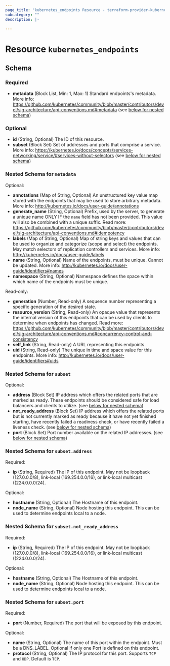 ```yaml
---
page_title: "kubernetes_endpoints Resource - terraform-provider-kubernetes"
subcategory: ""
description: |-
  
---
```


# Resource `kubernetes_endpoints`





## Schema

### Required

- **metadata** (Block List, Min: 1, Max: 1) Standard endpoints's metadata. More info: https://github.com/kubernetes/community/blob/master/contributors/devel/sig-architecture/api-conventions.md#metadata (see [below for nested schema](#nestedblock--metadata))

### Optional

- **id** (String, Optional) The ID of this resource.
- **subset** (Block Set) Set of addresses and ports that comprise a service. More info: https://kubernetes.io/docs/concepts/services-networking/service/#services-without-selectors (see [below for nested schema](#nestedblock--subset))

<a id="nestedblock--metadata"></a>
### Nested Schema for `metadata`

Optional:

- **annotations** (Map of String, Optional) An unstructured key value map stored with the endpoints that may be used to store arbitrary metadata. More info: http://kubernetes.io/docs/user-guide/annotations
- **generate_name** (String, Optional) Prefix, used by the server, to generate a unique name ONLY IF the `name` field has not been provided. This value will also be combined with a unique suffix. Read more: https://github.com/kubernetes/community/blob/master/contributors/devel/sig-architecture/api-conventions.md#idempotency
- **labels** (Map of String, Optional) Map of string keys and values that can be used to organize and categorize (scope and select) the endpoints. May match selectors of replication controllers and services. More info: http://kubernetes.io/docs/user-guide/labels
- **name** (String, Optional) Name of the endpoints, must be unique. Cannot be updated. More info: http://kubernetes.io/docs/user-guide/identifiers#names
- **namespace** (String, Optional) Namespace defines the space within which name of the endpoints must be unique.

Read-only:

- **generation** (Number, Read-only) A sequence number representing a specific generation of the desired state.
- **resource_version** (String, Read-only) An opaque value that represents the internal version of this endpoints that can be used by clients to determine when endpoints has changed. Read more: https://github.com/kubernetes/community/blob/master/contributors/devel/sig-architecture/api-conventions.md#concurrency-control-and-consistency
- **self_link** (String, Read-only) A URL representing this endpoints.
- **uid** (String, Read-only) The unique in time and space value for this endpoints. More info: http://kubernetes.io/docs/user-guide/identifiers#uids


<a id="nestedblock--subset"></a>
### Nested Schema for `subset`

Optional:

- **address** (Block Set) IP address which offers the related ports that are marked as ready. These endpoints should be considered safe for load balancers and clients to utilize. (see [below for nested schema](#nestedblock--subset--address))
- **not_ready_address** (Block Set) IP address which offers the related ports but is not currently marked as ready because it have not yet finished starting, have recently failed a readiness check, or have recently failed a liveness check. (see [below for nested schema](#nestedblock--subset--not_ready_address))
- **port** (Block Set) Port number available on the related IP addresses. (see [below for nested schema](#nestedblock--subset--port))

<a id="nestedblock--subset--address"></a>
### Nested Schema for `subset.address`

Required:

- **ip** (String, Required) The IP of this endpoint. May not be loopback (127.0.0.0/8), link-local (169.254.0.0/16), or link-local multicast ((224.0.0.0/24).

Optional:

- **hostname** (String, Optional) The Hostname of this endpoint.
- **node_name** (String, Optional) Node hosting this endpoint. This can be used to determine endpoints local to a node.


<a id="nestedblock--subset--not_ready_address"></a>
### Nested Schema for `subset.not_ready_address`

Required:

- **ip** (String, Required) The IP of this endpoint. May not be loopback (127.0.0.0/8), link-local (169.254.0.0/16), or link-local multicast ((224.0.0.0/24).

Optional:

- **hostname** (String, Optional) The Hostname of this endpoint.
- **node_name** (String, Optional) Node hosting this endpoint. This can be used to determine endpoints local to a node.


<a id="nestedblock--subset--port"></a>
### Nested Schema for `subset.port`

Required:

- **port** (Number, Required) The port that will be exposed by this endpoint.

Optional:

- **name** (String, Optional) The name of this port within the endpoint. Must be a DNS_LABEL. Optional if only one Port is defined on this endpoint.
- **protocol** (String, Optional) The IP protocol for this port. Supports `TCP` and `UDP`. Default is `TCP`.


